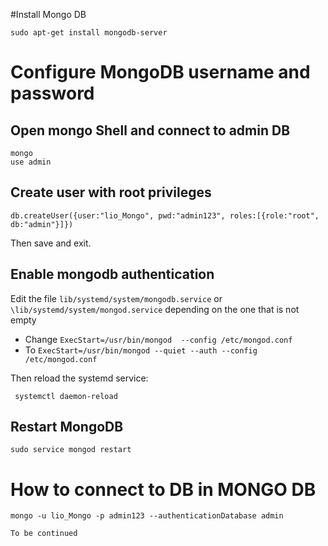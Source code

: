 #Install Mongo DB
```
sudo apt-get install mongodb-server
```
# Configure MongoDB username and password
## Open mongo Shell and connect to admin DB
```
mongo
use admin
```
## Create user  with root privileges
```
db.createUser({user:"lio_Mongo", pwd:"admin123", roles:[{role:"root", db:"admin"}]})
```
Then save and exit.
## Enable mongodb authentication

Edit the file  `lib/systemd/system/mongodb.service` or  `\lib/systemd/system/mongod.service`
depending on the one that is not empty
-  Change  `ExecStart=/usr/bin/mongod  --config /etc/mongod.conf`
- To `ExecStart=/usr/bin/mongod --quiet --auth --config /etc/mongod.conf`

Then reload  the systemd service:
```
 systemctl daemon-reload
```
##  Restart MongoDB
```
sudo service mongod restart
```

# How to connect to DB in MONGO DB
 ```
 mongo -u lio_Mongo -p admin123 --authenticationDatabase admin

 ```




`To be continued`

